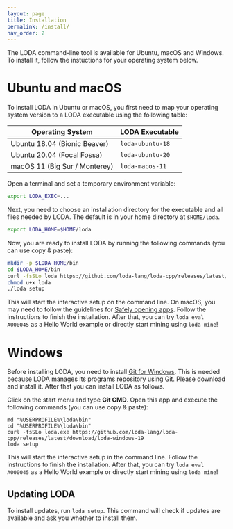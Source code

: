 ```yaml
---
layout: page
title: Installation
permalink: /install/
nav_order: 2
---
```


The LODA command-line tool is available for Ubuntu, macOS and Windows. To install it, follow the instuctions for your operating system below.

# Ubuntu and macOS

To install LODA in Ubuntu or macOS, you first need to map your operating system version
to a LODA executable using the following table:

| Operating System              | LODA Executable  |
|-------------------------------|------------------|
| Ubuntu 18.04 (Bionic Beaver)  | `loda-ubuntu-18` |
| Ubuntu 20.04 (Focal Fossa)    | `loda-ubuntu-20` |
| macOS 11 (Big Sur / Monterey) | `loda-macos-11`  |

Open a terminal and set a temporary environment variable:

```bash
export LODA_EXEC=...
```

Next, you need to choose an installation directory for the executable and all files needed
by LODA. The default is in your home directory at `$HOME/loda`.

```bash
export LODA_HOME=$HOME/loda
```

Now, you are ready to install LODA by running the following commands (you can use copy & paste):

```bash
mkdir -p $LODA_HOME/bin
cd $LODA_HOME/bin
curl -fsSLo loda https://github.com/loda-lang/loda-cpp/releases/latest/download/$LODA_EXEC
chmod u+x loda
./loda setup
```

This will start the interactive setup on the command line. On macOS, you may need to follow the guidelines for 
[Safely opening apps](https://support.apple.com/en-us/HT202491).
Follow the instructions to finish the installation. After that, you can try `loda eval A000045` as a Hello World example or directly start mining using `loda mine`! 

# Windows

Before installing LODA, you need to install [Git for Windows](https://git-scm.com/download/win). This is needed because LODA manages its programs repository using Git. Please download and install it. After that you can install LODA as follows.

Click on the start menu and type **Git CMD**. Open this app and execute the following commands (you can use copy & paste):

```
md "%USERPROFILE%\loda\bin"
cd "%USERPROFILE%\loda\bin"
curl -fsSLo loda.exe https://github.com/loda-lang/loda-cpp/releases/latest/download/loda-windows-19
loda setup
```

This will start the interactive setup in the command line.
Follow the instructions to finish the installation. After that, you can try `loda eval A000045` as a Hello World example or directly start mining using `loda mine`! 

## Updating LODA

To install updates, run `loda setup`. This command will check if updates are available and ask you whether to install them.
